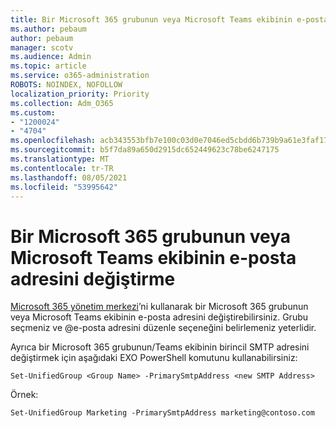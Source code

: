 ```yaml
---
title: Bir Microsoft 365 grubunun veya Microsoft Teams ekibinin e-posta adresini değiştirme
ms.author: pebaum
author: pebaum
manager: scotv
ms.audience: Admin
ms.topic: article
ms.service: o365-administration
ROBOTS: NOINDEX, NOFOLLOW
localization_priority: Priority
ms.collection: Adm_O365
ms.custom:
- "1200024"
- "4704"
ms.openlocfilehash: acb343553bfb7e100c03d0e7046ed5cbdd6b739b9a61e3faf17768bd8aadff34
ms.sourcegitcommit: b5f7da89a650d2915dc652449623c78be6247175
ms.translationtype: MT
ms.contentlocale: tr-TR
ms.lasthandoff: 08/05/2021
ms.locfileid: "53995642"
---
```

# <a name="change-email-address-of-a-microsoft-365-group-or-microsoft-teams"></a>Bir Microsoft 365 grubunun veya Microsoft Teams ekibinin e-posta adresini değiştirme

[Microsoft 365 yönetim merkezi](https://admin.microsoft.com/)’ni kullanarak bir Microsoft 365 grubunun veya Microsoft Teams ekibinin e-posta adresini değiştirebilirsiniz. Grubu seçmeniz ve @e-posta adresini düzenle seçeneğini belirlemeniz yeterlidir.

Ayrıca bir Microsoft 365 grubunun/Teams ekibinin birincil SMTP adresini değiştirmek için aşağıdaki EXO PowerShell komutunu kullanabilirsiniz:

`Set-UnifiedGroup <Group Name> -PrimarySmtpAddress <new SMTP Address>`

Örnek: 

`Set-UnifiedGroup Marketing -PrimarySmtpAddress marketing@contoso.com`
